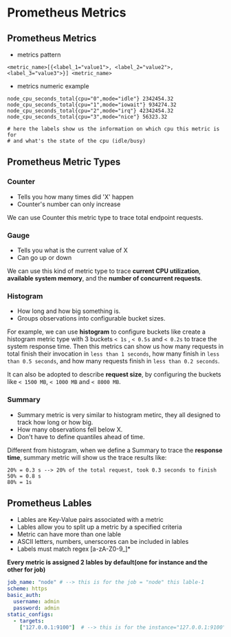 # Prometheus Metrics 

## Prometheus Metrics 
- metrics pattern 
```
<metric_name>[{<label_1="value1">, <label_2="value2">, <label_3="value3">}] <metric_name>
```

- metrics numeric example 
```shell 
node_cpu_seconds_total{cpu="0",mode="idle"} 2342454.32
node_cpu_seconds_total{cpu="1",mode="iowait"} 934274.32
node_cpu_seconds_total{cpu="2",mode="irq"} 42342454.32
node_cpu_seconds_total{cpu="3",mode="nice"} 56323.32

# here the labels show us the information on which cpu this metric is for 
# and what's the state of the cpu (idle/busy)
```


## Prometheus Metric Types 

### Counter 
- Tells you how many times did 'X' happen  
- Counter's number can only increase 

We can use Counter this metric type to trace total endpoint requests. 

### Gauge 

- Tells you what is the current value of X 
- Can go up or down 

We can use this kind of metric type to trace **current CPU utilization**, **available system memory**, and the **number of concurrent requests**. 

### Histogram 
- How long and how big something is. 
- Groups observations into configurable bucket sizes.  

For example, we can use **histogram** to configure buckets like create a histogram metric type with 3 buckets `< 1s` , `< 0.5s` and `< 0.2s` to trace the system response time. Then this metrics can show us how many requests in total finish their invocation in `less than 1 seconds`, how many finish in `less than 0.5 seconds`, and how many requests finish in `less than 0.2 seconds`. 

It can also be adopted to describe **request size**, by configuring the buckets like `< 1500 MB`, `< 1000 MB` and `< 8000 MB`.


### Summary 
- Summary metric is very similar to histogram metirc, they all designed to track how long or how big.  
- How many observations fell below X. 
- Don't have to define quantiles ahead of time. 

Different from histogram, when we define a Summary to trace the **response time**, summary metric will show us the trace results like: 
```
20% = 0.3 s --> 20% of the total request, took 0.3 seconds to finish 
50% = 0.8 s
80% = 1s 
```


## Prometheus Lables 

- Lables are Key-Value pairs associated with a metric 
- Lables allow you to split up a metric by a specified criteria
- Metric can have more than one lable
- ASCII letters, numbers, unerscores can be included in lables 
- Labels must match regex [a-zA-Z0-9_]*

**Every metric is assigned 2 lables by default(one for instance and the other for job)**

```yaml 
job_name: "node" # --> this is for the job = "node" this lable-1
scheme: https
basic_auth:
  username: admin 
  password: admin 
static_configs:
  - targets:
    ["127.0.0.1:9100"]  # --> this is for the instance="127.0.0.1:9100" this label-2 
```